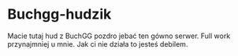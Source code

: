 # Buchgg-hudzik
Macie tutaj hud z BuchGG pozdro jebać ten gówno serwer. Full work przynajmniej u mnie. Jak ci nie działa to jesteś debilem.
